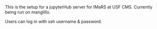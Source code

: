 This is the setup for a jupyterHub server for IMaRS at USF CMS. 
Currently being run on manglillo.

Users can log in with ssh username & password.


